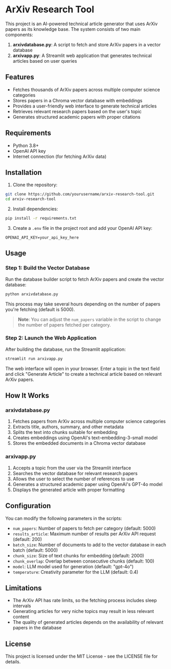 # ArXiv Research Tool

This project is an AI-powered technical article generator that uses ArXiv papers as its knowledge base. The system consists of two main components:

1. **arxivdatabase.py**: A script to fetch and store ArXiv papers in a vector database
2. **arxivapp.py**: A Streamlit web application that generates technical articles based on user queries

## Features

- Fetches thousands of ArXiv papers across multiple computer science categories
- Stores papers in a Chroma vector database with embeddings
- Provides a user-friendly web interface to generate technical articles
- Retrieves relevant research papers based on the user's topic
- Generates structured academic papers with proper citations

## Requirements

- Python 3.8+
- OpenAI API key
- Internet connection (for fetching ArXiv data)

## Installation

1. Clone the repository:
```bash
git clone https://github.com/yourusername/arxiv-research-tool.git
cd arxiv-research-tool
```

2. Install dependencies:
```bash
pip install -r requirements.txt
```

3. Create a `.env` file in the project root and add your OpenAI API key:
```
OPENAI_API_KEY=your_api_key_here
```

## Usage

### Step 1: Build the Vector Database

Run the database builder script to fetch ArXiv papers and create the vector database:

```bash
python arxivdatabase.py
```

This process may take several hours depending on the number of papers you're fetching (default is 5000).

> **Note**: You can adjust the `num_papers` variable in the script to change the number of papers fetched per category.

### Step 2: Launch the Web Application

After building the database, run the Streamlit application:

```bash
streamlit run arxivapp.py
```

The web interface will open in your browser. Enter a topic in the text field and click "Generate Article" to create a technical article based on relevant ArXiv papers.

## How It Works

### arxivdatabase.py

1. Fetches papers from ArXiv across multiple computer science categories
2. Extracts title, authors, summary, and other metadata
3. Splits the text into chunks suitable for embedding
4. Creates embeddings using OpenAI's text-embedding-3-small model
5. Stores the embedded documents in a Chroma vector database

### arxivapp.py

1. Accepts a topic from the user via the Streamlit interface
2. Searches the vector database for relevant research papers
3. Allows the user to select the number of references to use
4. Generates a structured academic paper using OpenAI's GPT-4o model
5. Displays the generated article with proper formatting

## Configuration

You can modify the following parameters in the scripts:

- `num_papers`: Number of papers to fetch per category (default: 5000)
- `results_article`: Maximum number of results per ArXiv API request (default: 200)
- `batch_size`: Number of documents to add to the vector database in each batch (default: 5000)
- `chunk_size`: Size of text chunks for embedding (default: 2000)
- `chunk_overlap`: Overlap between consecutive chunks (default: 100)
- `model`: LLM model used for generation (default: "gpt-4o")
- `temperature`: Creativity parameter for the LLM (default: 0.4)

## Limitations

- The ArXiv API has rate limits, so the fetching process includes sleep intervals
- Generating articles for very niche topics may result in less relevant content
- The quality of generated articles depends on the availability of relevant papers in the database

## License

This project is licensed under the MIT License - see the LICENSE file for details.

